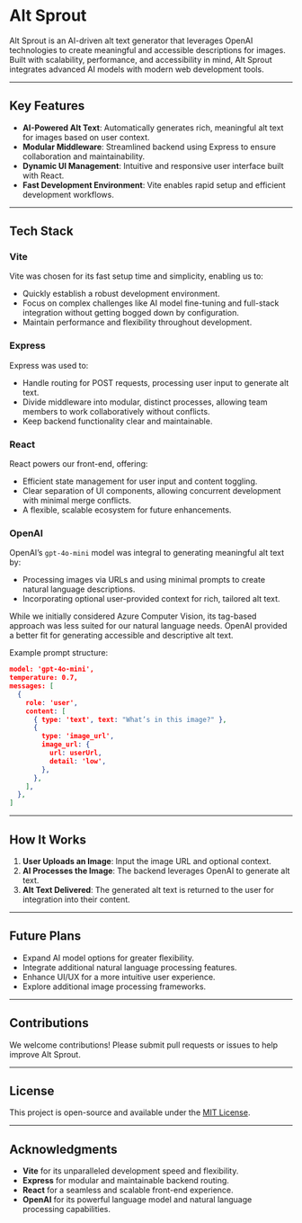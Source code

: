 # Alt Sprout

Alt Sprout is an AI-driven alt text generator that leverages OpenAI technologies to create meaningful and accessible descriptions for images. Built with scalability, performance, and accessibility in mind, Alt Sprout integrates advanced AI models with modern web development tools.

---

## Key Features

- **AI-Powered Alt Text**: Automatically generates rich, meaningful alt text for images based on user context.
- **Modular Middleware**: Streamlined backend using Express to ensure collaboration and maintainability.
- **Dynamic UI Management**: Intuitive and responsive user interface built with React.
- **Fast Development Environment**: Vite enables rapid setup and efficient development workflows.

---

## Tech Stack

### **Vite**

Vite was chosen for its fast setup time and simplicity, enabling us to:

- Quickly establish a robust development environment.
- Focus on complex challenges like AI model fine-tuning and full-stack integration without getting bogged down by configuration.
- Maintain performance and flexibility throughout development.

### **Express**

Express was used to:

- Handle routing for POST requests, processing user input to generate alt text.
- Divide middleware into modular, distinct processes, allowing team members to work collaboratively without conflicts.
- Keep backend functionality clear and maintainable.

### **React**

React powers our front-end, offering:

- Efficient state management for user input and content toggling.
- Clear separation of UI components, allowing concurrent development with minimal merge conflicts.
- A flexible, scalable ecosystem for future enhancements.

### **OpenAI**

OpenAI’s `gpt-4o-mini` model was integral to generating meaningful alt text by:

- Processing images via URLs and using minimal prompts to create natural language descriptions.
- Incorporating optional user-provided context for rich, tailored alt text.

While we initially considered Azure Computer Vision, its tag-based approach was less suited for our natural language needs. OpenAI provided a better fit for generating accessible and descriptive alt text.

Example prompt structure:

```json
model: 'gpt-4o-mini',
temperature: 0.7,
messages: [
  {
    role: 'user',
    content: [
      { type: 'text', text: "What’s in this image?" },
      {
        type: 'image_url',
        image_url: {
          url: userUrl,
          detail: 'low',
        },
      },
    ],
  },
]
```

---

## How It Works

1. **User Uploads an Image**: Input the image URL and optional context.
2. **AI Processes the Image**: The backend leverages OpenAI to generate alt text.
3. **Alt Text Delivered**: The generated alt text is returned to the user for integration into their content.

---

## Future Plans

- Expand AI model options for greater flexibility.
- Integrate additional natural language processing features.
- Enhance UI/UX for a more intuitive user experience.
- Explore additional image processing frameworks.

---

## Contributions

We welcome contributions! Please submit pull requests or issues to help improve Alt Sprout.

---

## License

This project is open-source and available under the [MIT License](LICENSE).

---

## Acknowledgments

- **Vite** for its unparalleled development speed and flexibility.
- **Express** for modular and maintainable backend routing.
- **React** for a seamless and scalable front-end experience.
- **OpenAI** for its powerful language model and natural language processing capabilities.
